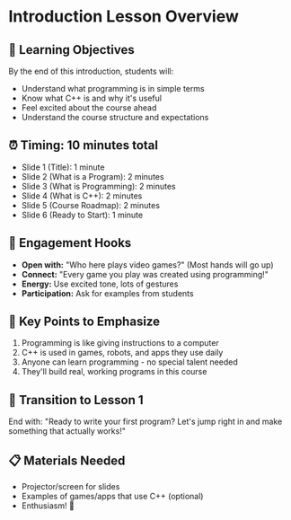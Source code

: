 # Introduction Lesson Overview

## 🎯 Learning Objectives

By the end of this introduction, students will:

- Understand what programming is in simple terms
- Know what C++ is and why it's useful
- Feel excited about the course ahead
- Understand the course structure and expectations

## ⏰ Timing: 10 minutes total

- Slide 1 (Title): 1 minute
- Slide 2 (What is a Program): 2 minutes
- Slide 3 (What is Programming): 2 minutes
- Slide 4 (What is C++): 2 minutes
- Slide 5 (Course Roadmap): 2 minutes
- Slide 6 (Ready to Start): 1 minute

## 🎪 Engagement Hooks

- **Open with:** "Who here plays video games?" (Most hands will go up)
- **Connect:** "Every game you play was created using programming!"
- **Energy:** Use excited tone, lots of gestures
- **Participation:** Ask for examples from students

## 📝 Key Points to Emphasize

1. Programming is like giving instructions to a computer
2. C++ is used in games, robots, and apps they use daily
3. Anyone can learn programming - no special talent needed
4. They'll build real, working programs in this course

## 🚀 Transition to Lesson 1

End with: "Ready to write your first program? Let's jump right in and make something that actually works!"

## 📋 Materials Needed

- Projector/screen for slides
- Examples of games/apps that use C++ (optional)
- Enthusiasm! 🎉
